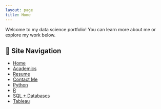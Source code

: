 ```yaml
---
layout: page
title: Home
---
```


<!-- Triggering rebuild -->


Welcome to my data science portfolio! You can learn more about me or explore my work below.

## 📂 Site Navigation

- [Home](index.md)
- [Academics](academics.md)
- [Resume](resume.md)
- [Contact Me](contact.md)
- [Python](python.md)
- [R](r.md)
- [SQL + Databases](sql.md)
- [Tableau](tableau.md)

